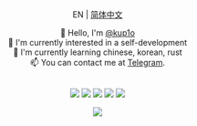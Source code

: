<center>EN | <a href="./README_ZH.md">简体中文</a>

👋 Hello, I'm <a href=https://github.com/kup1o>@kup1o</a><br>
👀 I'm currently interested in a self-development<br>
🌱 I'm currently learning chinese, korean, rust<br>
📫 You can contact me at <a href=https://t.me/kup1o>Telegram</a>.<br><br>

<a href="https://www.gnu.org/gnu/linux-and-gnu.en.html"><img src="https://img.shields.io/badge/OS-GNU/Linux-cdd6f4?style=for-the-badge&logo=gnu" /></a>
<a href="https://archlinux.org"><img src="https://img.shields.io/badge/DISTRO-Arch-74c7ec?style=for-the-badge&logo=arch-linux" /></a>
<a href="https://neovim.io"><img src="https://img.shields.io/badge/EDITOR-Neovim-a6e3a1?style=for-the-badge&logo=neovim" /></a>
<a href="https://www.rust-lang.org/"><img src="https://img.shields.io/badge/LANG-Rust-f2cdcd?style=for-the-badge&logo=rust&logoColor=orange" /></a>
<img src="https://github-readme-stats-chi-six-51.vercel.app/api?username=kup1o&theme=radical&hide_title=true&hide_rank=true&show_icons=true&line_height=24&hide_border=true&count_private=true" /></p>
<img src="https://github-readme-stats-chi-six-51.vercel.app/api/top-langs/?username=kup1o&theme=radical&hide_title=true&langs_count=8&layout=compact&hide_border=true" />
</center>
